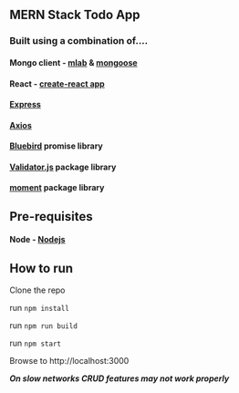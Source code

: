 ## MERN Stack Todo App 

### Built using a combination of....

#### Mongo client - [mlab](https://mlab.com/) & [mongoose](https://mongoosejs.com/)
#### React - [create-react app](https://github.com/facebook/react)



#### [Express](https://www.express.com/)

#### [Axios](https://github.com/axios/axios)

#### [Bluebird](https://www.npmjs.com/package/bluebird) promise library

#### [Validator.js](https://github.com/chriso/validator.js) package library

#### [moment](https://www.npmjs.com/package/moment) package library

## Pre-requisites

#### Node - [Nodejs](https://www.nodejs.org)

## How to run

Clone the repo

run `npm install`

run `npm run build`

run `npm start`

Browse to http://localhost:3000

***On slow networks CRUD features may not work properly***
    